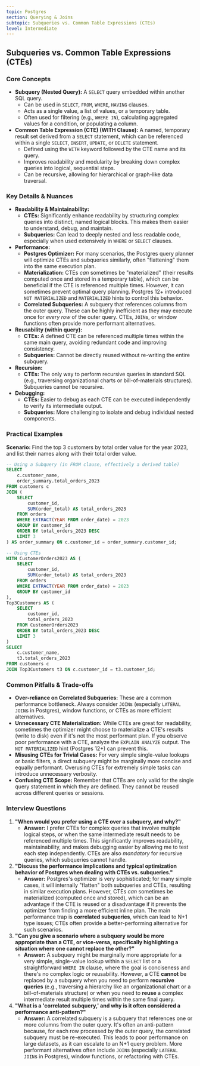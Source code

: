 ```yaml
---
topic: Postgres
section: Querying & Joins
subtopic: Subqueries vs. Common Table Expressions (CTEs)
level: Intermediate
---
```


## Subqueries vs. Common Table Expressions (CTEs)
### Core Concepts
*   **Subquery (Nested Query):** A `SELECT` query embedded within another SQL query.
    *   Can be used in `SELECT`, `FROM`, `WHERE`, `HAVING` clauses.
    *   Acts as a single value, a list of values, or a temporary table.
    *   Often used for filtering (e.g., `WHERE IN`), calculating aggregated values for a condition, or populating a column.
*   **Common Table Expression (CTE) (WITH Clause):** A named, temporary result set derived from a `SELECT` statement, which can be referenced within a single `SELECT`, `INSERT`, `UPDATE`, or `DELETE` statement.
    *   Defined using the `WITH` keyword followed by the CTE name and its query.
    *   Improves readability and modularity by breaking down complex queries into logical, sequential steps.
    *   Can be recursive, allowing for hierarchical or graph-like data traversal.

### Key Details & Nuances
*   **Readability & Maintainability:**
    *   **CTEs:** Significantly enhance readability by structuring complex queries into distinct, named logical blocks. This makes them easier to understand, debug, and maintain.
    *   **Subqueries:** Can lead to deeply nested and less readable code, especially when used extensively in `WHERE` or `SELECT` clauses.
*   **Performance:**
    *   **Postgres Optimizer:** For many scenarios, the Postgres query planner will optimize CTEs and subqueries similarly, often "flattening" them into the same execution plan.
    *   **Materialization:** CTEs *can* sometimes be "materialized" (their results computed once and stored in a temporary table), which can be beneficial if the CTE is referenced multiple times. However, it can sometimes prevent optimal query planning. Postgres 12+ introduced `NOT MATERIALIZED` and `MATERIALIZED` hints to control this behavior.
    *   **Correlated Subqueries:** A subquery that references columns from the outer query. These can be highly inefficient as they may execute once for *every row* of the outer query. CTEs, `JOIN`s, or window functions often provide more performant alternatives.
*   **Reusability (within query):**
    *   **CTEs:** A defined CTE can be referenced multiple times within the same main query, avoiding redundant code and improving consistency.
    *   **Subqueries:** Cannot be directly reused without re-writing the entire subquery.
*   **Recursion:**
    *   **CTEs:** The only way to perform recursive queries in standard SQL (e.g., traversing organizational charts or bill-of-materials structures). Subqueries cannot be recursive.
*   **Debugging:**
    *   **CTEs:** Easier to debug as each CTE can be executed independently to verify its intermediate output.
    *   **Subqueries:** More challenging to isolate and debug individual nested components.

### Practical Examples
**Scenario:** Find the top 3 customers by total order value for the year 2023, and list their names along with their total order value.

```sql
-- Using a Subquery (in FROM clause, effectively a derived table)
SELECT
    c.customer_name,
    order_summary.total_orders_2023
FROM customers c
JOIN (
    SELECT
        customer_id,
        SUM(order_total) AS total_orders_2023
    FROM orders
    WHERE EXTRACT(YEAR FROM order_date) = 2023
    GROUP BY customer_id
    ORDER BY total_orders_2023 DESC
    LIMIT 3
) AS order_summary ON c.customer_id = order_summary.customer_id;

-- Using CTEs
WITH CustomerOrders2023 AS (
    SELECT
        customer_id,
        SUM(order_total) AS total_orders_2023
    FROM orders
    WHERE EXTRACT(YEAR FROM order_date) = 2023
    GROUP BY customer_id
),
Top3Customers AS (
    SELECT
        customer_id,
        total_orders_2023
    FROM CustomerOrders2023
    ORDER BY total_orders_2023 DESC
    LIMIT 3
)
SELECT
    c.customer_name,
    t3.total_orders_2023
FROM customers c
JOIN Top3Customers t3 ON c.customer_id = t3.customer_id;
```

### Common Pitfalls & Trade-offs
*   **Over-reliance on Correlated Subqueries:** These are a common performance bottleneck. Always consider `JOIN`s (especially `LATERAL JOIN`s in Postgres), window functions, or CTEs as more efficient alternatives.
*   **Unnecessary CTE Materialization:** While CTEs are great for readability, sometimes the optimizer might choose to materialize a CTE's results (write to disk) even if it's not the most performant plan. If you observe poor performance with a CTE, analyze the `EXPLAIN ANALYZE` output. The `NOT MATERIALIZED` hint (Postgres 12+) can prevent this.
*   **Misusing CTEs for Trivial Cases:** For very simple single-value lookups or basic filters, a direct subquery might be marginally more concise and equally performant. Overusing CTEs for extremely simple tasks can introduce unnecessary verbosity.
*   **Confusing CTE Scope:** Remember that CTEs are only valid for the single query statement in which they are defined. They cannot be reused across different queries or sessions.

### Interview Questions
1.  **"When would you prefer using a CTE over a subquery, and why?"**
    *   **Answer:** I prefer CTEs for complex queries that involve multiple logical steps, or when the same intermediate result needs to be referenced multiple times. This significantly improves readability, maintainability, and makes debugging easier by allowing me to test each step independently. CTEs are also *mandatory* for recursive queries, which subqueries cannot handle.
2.  **"Discuss the performance implications and typical optimization behavior of Postgres when dealing with CTEs vs. subqueries."**
    *   **Answer:** Postgres's optimizer is very sophisticated; for many simple cases, it will internally "flatten" both subqueries and CTEs, resulting in similar execution plans. However, CTEs *can* sometimes be materialized (computed once and stored), which can be an advantage if the CTE is reused or a disadvantage if it prevents the optimizer from finding a more efficient inline plan. The main performance trap is **correlated subqueries**, which can lead to N+1 type issues; CTEs often provide a better-performing alternative for such scenarios.
3.  **"Can you give a scenario where a subquery would be more appropriate than a CTE, or vice-versa, specifically highlighting a situation where one cannot replace the other?"**
    *   **Answer:** A subquery might be marginally more appropriate for a very simple, single-value lookup within a `SELECT` list or a straightforward `WHERE IN` clause, where the goal is conciseness and there's no complex logic or reusability. However, a CTE **cannot** be replaced by a subquery when you need to perform **recursive queries** (e.g., traversing a hierarchy like an organizational chart or a bill-of-materials structure) or when you need to **reuse** a complex intermediate result multiple times within the same final query.
4.  **"What is a 'correlated subquery,' and why is it often considered a performance anti-pattern?"**
    *   **Answer:** A correlated subquery is a subquery that references one or more columns from the outer query. It's often an anti-pattern because, for each row processed by the outer query, the correlated subquery must be re-executed. This leads to poor performance on large datasets, as it can escalate to an N+1 query problem. More performant alternatives often include `JOIN`s (especially `LATERAL JOIN`s in Postgres), window functions, or refactoring with CTEs.